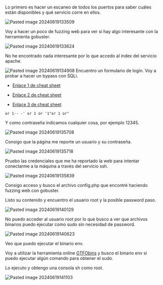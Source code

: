 Lo primero es hacer un escaneo de todos los puertos para saber cuáles están disponibles y qué servicio corre en ellos.

![Pasted image 20240619133509](https://github.com/user-attachments/assets/f9943ee1-1d06-4be3-bda5-f8af37745acc)

Voy a hacer un poco de fuzzing web para ver si hay algo interesante con la herramienta gobuster.

![Pasted image 20240619133624](https://github.com/user-attachments/assets/944d1461-b793-49a9-a5c3-f5cf01aec53f)

No he encontrado nada interesante por lo que accedo al index del servicio apache.

![Pasted image 20240619134908](https://github.com/user-attachments/assets/bdfea28e-02e6-4e3d-b32f-31ee54c1ced6)
Encuentro un formulario de login.
Voy a probar a hacer un bypass con SQLi.

	
 - [Enlace 1 de cheat sheet](https://pentestlab.blog/2012/12/24/sql-injection-authentication-bypass-cheat-sheet/)
	
 - [Enlace 2 de cheat sheet](https://book.hacktricks.xyz/pentesting-web/login-bypass/sql-login-bypass)
	
 - [Enlace 3 de cheat sheet](https://owasp.org/www-community/attacks/SQL_Injection_Bypassing_WAF)
 
```sqli
or 1-- -' or 1 or '1"or 1 or"
```
Y como contraseña indicamos cualquier cosa, por ejemplo 12345.

![Pasted image 20240619135708](https://github.com/user-attachments/assets/0f9f97fc-5171-494e-9c27-192773c647fe)

Consigo que la página me reporte un usuario y su contraseña.

![Pasted image 20240619135718](https://github.com/user-attachments/assets/0bdf6f78-de4e-4977-b1e0-5f297ce59621)

Pruebo las credenciales que me ha reportado la web para intentar conectarme a la máquina a través del servicio ssh.

![Pasted image 20240619135839](https://github.com/user-attachments/assets/6d7dad7c-7599-47ce-8cbf-9ace374915bf)

Consigo acceso y busco el archivo config.php que encontré haciendo fuzzing web con gobuster.

Listo su contenido y encuentro el usuario root y la posible password paso.

![Pasted image 20240619140129](https://github.com/user-attachments/assets/cdc62eac-7008-4f5f-a0a1-2d8ce5944a50)

No puedo acceder al usuario root por lo que busco a ver que archivos binarios puedo ejecutar como sudo sin necesidad de password.

![Pasted image 20240619140623](https://github.com/user-attachments/assets/857d8e30-dd2f-4ac5-ac8f-82ba9848375c)

Veo que puedo ejecutar el binario env.

Voy a utilizar la herramienta online [GTFObins](https://gtfobins.github.io/) y busco el binario env si puedo ejecutar algún comando para obtener el sudo.

Lo ejecuto y obtengo una consola sh como root.

![Pasted image 20240619141103](https://github.com/user-attachments/assets/125138fc-93a2-490c-8968-8cb1cc82f53e)

